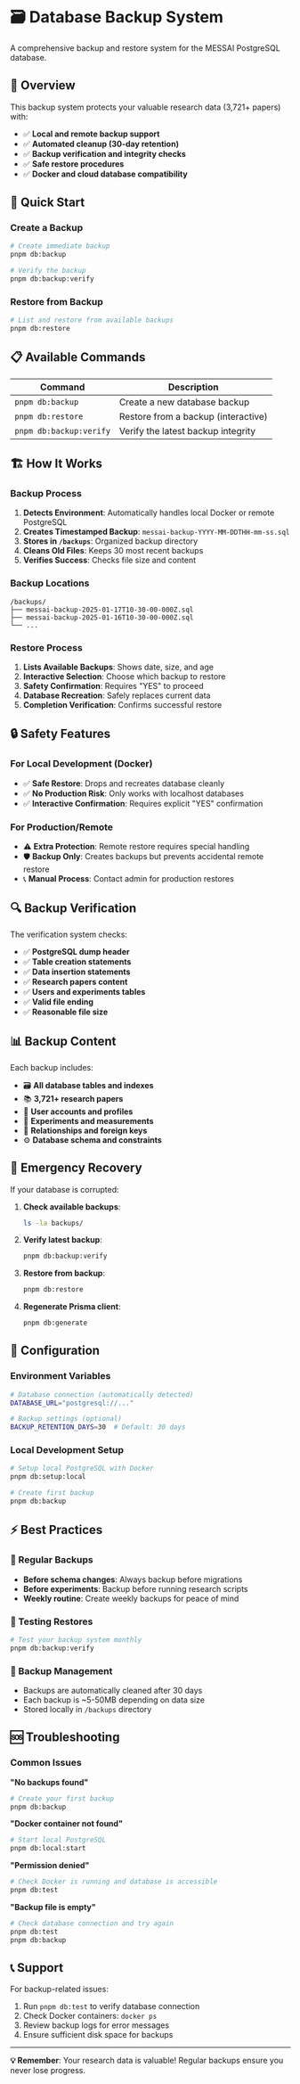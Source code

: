 # 🗃️ Database Backup System

A comprehensive backup and restore system for the MESSAI PostgreSQL database.

## 🎯 Overview

This backup system protects your valuable research data (3,721+ papers) with:

- ✅ **Local and remote backup support**
- ✅ **Automated cleanup (30-day retention)**
- ✅ **Backup verification and integrity checks**
- ✅ **Safe restore procedures**
- ✅ **Docker and cloud database compatibility**

## 🚀 Quick Start

### Create a Backup

```bash
# Create immediate backup
pnpm db:backup

# Verify the backup
pnpm db:backup:verify
```

### Restore from Backup

```bash
# List and restore from available backups
pnpm db:restore
```

## 📋 Available Commands

| Command                 | Description                         |
| ----------------------- | ----------------------------------- |
| `pnpm db:backup`        | Create a new database backup        |
| `pnpm db:restore`       | Restore from a backup (interactive) |
| `pnpm db:backup:verify` | Verify the latest backup integrity  |

## 🏗️ How It Works

### Backup Process

1. **Detects Environment**: Automatically handles local Docker or remote
   PostgreSQL
2. **Creates Timestamped Backup**: `messai-backup-YYYY-MM-DDTHH-mm-ss.sql`
3. **Stores in `/backups`**: Organized backup directory
4. **Cleans Old Files**: Keeps 30 most recent backups
5. **Verifies Success**: Checks file size and content

### Backup Locations

```
/backups/
├── messai-backup-2025-01-17T10-30-00-000Z.sql
├── messai-backup-2025-01-16T10-30-00-000Z.sql
└── ...
```

### Restore Process

1. **Lists Available Backups**: Shows date, size, and age
2. **Interactive Selection**: Choose which backup to restore
3. **Safety Confirmation**: Requires "YES" to proceed
4. **Database Recreation**: Safely replaces current data
5. **Completion Verification**: Confirms successful restore

## 🔒 Safety Features

### For Local Development (Docker)

- ✅ **Safe Restore**: Drops and recreates database cleanly
- ✅ **No Production Risk**: Only works with localhost databases
- ✅ **Interactive Confirmation**: Requires explicit "YES" confirmation

### For Production/Remote

- ⚠️ **Extra Protection**: Remote restore requires special handling
- 🛡️ **Backup Only**: Creates backups but prevents accidental remote restore
- 📞 **Manual Process**: Contact admin for production restores

## 🔍 Backup Verification

The verification system checks:

- ✅ **PostgreSQL dump header**
- ✅ **Table creation statements**
- ✅ **Data insertion statements**
- ✅ **Research papers content**
- ✅ **Users and experiments tables**
- ✅ **Valid file ending**
- ✅ **Reasonable file size**

## 📊 Backup Content

Each backup includes:

- 🗃️ **All database tables and indexes**
- 📚 **3,721+ research papers**
- 👥 **User accounts and profiles**
- 🧪 **Experiments and measurements**
- 🔗 **Relationships and foreign keys**
- ⚙️ **Database schema and constraints**

## 🚨 Emergency Recovery

If your database is corrupted:

1. **Check available backups**:

   ```bash
   ls -la backups/
   ```

2. **Verify latest backup**:

   ```bash
   pnpm db:backup:verify
   ```

3. **Restore from backup**:

   ```bash
   pnpm db:restore
   ```

4. **Regenerate Prisma client**:
   ```bash
   pnpm db:generate
   ```

## 🔧 Configuration

### Environment Variables

```bash
# Database connection (automatically detected)
DATABASE_URL="postgresql://..."

# Backup settings (optional)
BACKUP_RETENTION_DAYS=30  # Default: 30 days
```

### Local Development Setup

```bash
# Setup local PostgreSQL with Docker
pnpm db:setup:local

# Create first backup
pnpm db:backup
```

## ⚡ Best Practices

### 📅 Regular Backups

- **Before schema changes**: Always backup before migrations
- **Before experiments**: Backup before running research scripts
- **Weekly routine**: Create weekly backups for peace of mind

### 🧪 Testing Restores

```bash
# Test your backup system monthly
pnpm db:backup:verify
```

### 📁 Backup Management

- Backups are automatically cleaned after 30 days
- Each backup is ~5-50MB depending on data size
- Stored locally in `/backups` directory

## 🆘 Troubleshooting

### Common Issues

**"No backups found"**

```bash
# Create your first backup
pnpm db:backup
```

**"Docker container not found"**

```bash
# Start local PostgreSQL
pnpm db:local:start
```

**"Permission denied"**

```bash
# Check Docker is running and database is accessible
pnpm db:test
```

**"Backup file is empty"**

```bash
# Check database connection and try again
pnpm db:test
pnpm db:backup
```

## 📞 Support

For backup-related issues:

1. Run `pnpm db:test` to verify database connection
2. Check Docker containers: `docker ps`
3. Review backup logs for error messages
4. Ensure sufficient disk space for backups

---

**💡 Remember**: Your research data is valuable! Regular backups ensure you
never lose progress.
